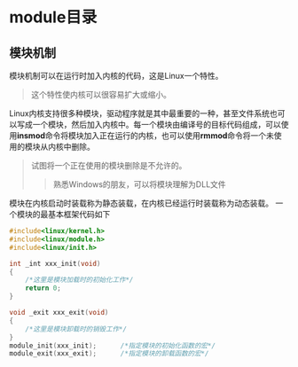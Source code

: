 

# module目录
## 模块机制
模块机制可以在运行时加入内核的代码，这是Linux一个特性。
>这个特性使内核可以很容易扩大或缩小。

Linux内核支持很多种模块，驱动程序就是其中最重要的一种，甚至文件系统也可以写成一个模块，然后加入内核中。每一个模块由编译号的目标代码组成，可以使用**insmod**命令将模块加入正在运行的内核，也可以使用**rmmod**命令将一个未使用的模块从内核中删除。
>试图将一个正在使用的模块删除是不允许的。
>>熟悉Windows的朋友，可以将模块理解为DLL文件

模块在内核启动时装载称为静态装载，在内核已经运行时装载称为动态装载。
一个模块的最基本框架代码如下
```C 
#include<linux/kernel.h>
#include<linux/module.h>
#include<linux/init.h>

int _int xxx_init(void)
{
    /*这里是模块加载时的初始化工作*/
    return 0;
}

void _exit xxx_exit(void)
{
    /*这里是模块卸载时的销毁工作*/
}
module_init(xxx_init);      /*指定模块的初始化函数的宏*/
module_exit(xxx_exit);      /*指定模块的卸载函数的宏*/
```









